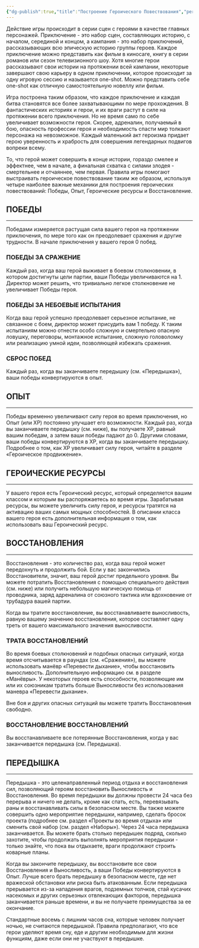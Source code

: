 ```yaml
---
{"dg-publish":true,"title":"Построение Героического Повествования","permalink":"/hero-s-book/1-basics/6-building-a-heroic-narrative/","dgPassFrontmatter":true}
---
```


Действие игры происходит в серии сцен с героями в качестве главных персонажей. Приключение - это набор сцен, составляющих историю, с началом, серединой и концом, а кампания - это набор приключений, рассказывающих всю эпическую историю группы героев. Каждое приключение можно представить как фильм в киносаге, книгу в серии романов или сезон телевизионного шоу. Хотя многие герои рассказывают свои истории на протяжении всей кампании, некоторые завершают свою карьеру в одном приключении, которое происходит за одну игровую сессию и называется one-shot. Можно представить себе one-shot как отличную самостоятельную новеллу или фильм.

Игра построена таким образом, что каждое приключение и каждая битва становятся все более захватывающими по мере прохождения. В фантастических историях и герои, и их враги растут в силе на протяжении всего приключения. Но не время само по себе увеличивает возможности героя. Скорее, адреналин, получаемый в бою, опасность профессии героя и необходимость спасти мир толкают персонажа на невозможное. Каждый маленький акт героизма придает герою уверенность и храбрость для совершения легендарных подвигов вопреки всему.

То, что герой может совершить в конце истории, гораздо смелее и эффектнее, чем в начале, а финальная схватка с силами злодея - смертельнее и отчаяннее, чем первая. Правила игры помогают выстраивать героическое повествование таким же образом, используя четыре наиболее важные механики для построения героических повествований: Победы, Опыт, Героические ресурсы и Восстановление.

## ПОБЕДЫ
---
Победами измеряется растущая сила вашего героя на протяжении приключения, по мере того как он преодолевает сражения и другие трудности. В начале приключения у вашего героя 0 побед.

### ПОБЕДЫ ЗА СРАЖЕНИЕ
Каждый раз, когда ваш герой выживает в боевом столкновении, в котором достигнуты цели партии, ваши Победы увеличиваются на 1. Директор может решить, что тривиально легкое столкновение не увеличивает Победы героя.

### ПОБЕДЫ ЗА НЕБОЕВЫЕ ИСПЫТАНИЯ
Когда ваш герой успешно преодолевает серьезное испытание, не связанное с боем, директор может присудить вам 1 победу. К таким испытаниям можно отнести особо сложную и смертельно опасную ловушку, переговоры, монтажное испытание, сложную головоломку или реализацию умной идеи, позволяющей избежать сражения. 

### СБРОС ПОБЕД
Каждый раз, когда вы заканчиваете передышку (см. «Передышка»), ваши победы конвертируются в опыт.

## ОПЫТ
---
Победы временно увеличивают силу героя во время приключения, но Опыт (или XP) постоянно улучшает его возможности. Каждый раз, когда вы заканчиваете передышку (см. ниже), вы получаете XP, равный вашим победам, а затем ваши победы падают до 0. Другими словами, ваши победы конвертируются в XP, когда вы заканчиваете передышку.
Подробнее о том, как XP увеличивает силу героя, читайте в разделе «Героическое продвижение».

## ГЕРОИЧЕСКИЕ РЕСУРСЫ
---
У вашего героя есть Героический ресурс, который определяется вашим классом и которым вы распоряжаетесь во время игры. Зарабатывая ресурсы, вы можете увеличить силу героя, и ресурсы тратятся на активацию ваших самых мощных способностей. В описании класса вашего героя есть дополнительная информация о том, как использовать ваш Героический ресурс.

## ВОССТАНОВЛЕНИЯ
---
Восстановления - это количество раз, когда ваш герой может передохнуть и продолжить бой. Если у вас закончились Восстановители, значит, ваш герой достиг предельного уровня. Вы можете потратить Восстановления с помощью специального действия (см. ниже) или получить небольшую магическую помощь от проводника, заряд адреналина от союзного тактика или вдохновение от трубадура вашей партии.

Когда вы тратите восстановление, вы восстанавливаете выносливость, равную вашему значению восстановления, которое составляет одну треть от вашего максимального значения выносливости.

### ТРАТА ВОССТАНОВЛЕНИЙ
Во время боевых столкновений и подобных опасных ситуаций, когда время отсчитывается в раундах (см. «Сражения»), вы можете использовать манёвр «Перевести дыхание», чтобы восстановить выносливость. Дополнительную информацию см. в разделе «Манёвры». У некоторых героев есть способности, позволяющие им или их союзникам тратить больше Выносливости без использования маневра «Перевести дыхание».

Вне боя и других опасных ситуаций вы можете тратить Восстановления свободно.

### ВОССТАНОВЛЕНИЕ ВОССТАНОВЛЕНИЙ
Вы восстанавливаете все потерянные Восстановления, когда у вас заканчивается передышка (см. Передышка).

## ПЕРЕДЫШКА
---
Передышка - это целенаправленный период отдыха и восстановления сил, позволяющий героям восстановить Выносливость и Восстановления. Во время передышки вы должны провести 24 часа без перерыва и ничего не делать, кроме как спать, есть, перевязывать раны и восстанавливать силы в безопасном месте. Вы также можете совершить одно мероприятие передышки, например, сделать бросок проекта (подробнее см. раздел «Проекты во время отдыха» или сменить свой набор (см. раздел «Наборы»). Через 24 часа передышка заканчивается. Вы можете брать столько передышек подряд, сколько захотите, чтобы продолжать выполнять мероприятия передышки - только знайте, что пока вы отдыхаете, враги продолжают строить коварные планы.

Когда вы закончите передышку, вы восстановите все свои Восстановления и Выносливость, а ваши Победы конвертируются в Опыт. Лучше всего брать передышку в безопасном месте, где нет вражеской обстановки или риска быть атакованным. Если передышка прерывается из-за нападения врагов, подземных толчков, стай кусачих насекомых и других серьезных отвлекающих факторов, передышка заканчивается раньше времени, и вы не получаете преимущества за ее окончание.

Стандартные восемь с лишним часов сна, которые человек получает ночью, не считаются передышкой. Правила предполагают, что все герои уделяют время сну, еде и другим необходимым для жизни функциям, даже если они не участвуют в передышке.